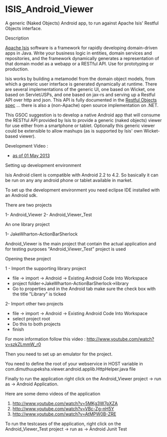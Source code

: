 ISIS_Android_Viewer
===================
A generic (Naked Objects) Android app, to run against Apache Isis' Restful Objects interface.

Description

[Apache Isis](http://isis.apache.org) software is a framework for rapidly developing domain-driven apps in Java. Write your business logic in entities, domain services and repositories, and the framework dynamically generates a representation of that domain model as a webapp or a RESTful API. Use for prototyping or production. 

Isis works by building a metamodel from the domain object models, from which a generic user interface is generated dynamically at runtime. There are several implementations of the generic UI, one based on Wicket, one based on Servlet/JSPs, and one based on jax-rs and serving up a Restful API over http and json. This API is fully documented in the [Restful Objects spec](http://restfulobjects.org) ... there is also a (non-Apache) open source implementation on .NET. 

This GSOC suggestion is to develop a native Android app that will consume the RESTful API provided by Isis to provide a generic (naked objects) viewer for use either from a smartphone or tablet. Optionally this generic viewer could be extensible to allow mashups (as is supported by Isis' own Wicket-based viewer).

Development Video : 
* [as of 01 May 2013](http://www.youtube.com/watch?v=_POnfbxeqpE)

Setting up development environment

Isis Android client is compatible with Android 2.2 to 4.2. So basically it can be run on any any android phone or tablet available in market.

To set up the development environment you need eclipse IDE installed with an Android sdk.

There are two projects

1- Android_Viewer
2- Android_Viewer_Test

An one library project

1- JakeWharton-ActionBarSherlock

Android_Viewer is the main project that contain the actual application and for testing purposes "Android_Viewer_Test" project is used 

Opening these project

1 - Import the supporting library project

* file -> import -> Android -> Existing Android Code Into Workspace
* project folder->JakeWharton-ActionBarSherlock->library
* Go to properties and in the Android tab make sure the check box with the title "Library" is ticked

2- Import other two projects

* file -> import -> Android -> Existing Android Code Into Workspace
* select project root
* Do this to both projects
* finish

For more information follow this video : http://www.youtube.com/watch?v=szkZLmmW_r0

Then you need to set up an emulator for the project.

You need to define the root of your webservice in HOST variable in com.dimuthuupeksha.viewer.android.applib.HttpHelper.java file

Finally to run the application right click on the Android_Viewer project -> run as -> Android Application.

Here are some demo videos of the application

1. http://www.youtube.com/watch?v=5MKg3W7pXZA
2. http://www.youtube.com/watch?v=VBc-Zg-nH5Y
3. http://www.youtube.com/watch?v=AtMPW0B-ZRE

To run the testcases of the application, right click on the Android_Viewer_Test project -> run as -> Android Junit Test
